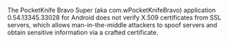 The PocketKnife Bravo Super (aka com.wPocketKnifeBravo) application 0.54.13345.33028 for Android does not verify X.509 certificates from SSL servers, which allows man-in-the-middle attackers to spoof servers and obtain sensitive information via a crafted certificate.